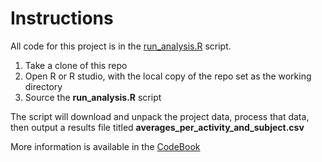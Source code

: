 # Instructions

All code for this project is in the [run_analysis.R](run_analysis.R) script.

1. Take a clone of this repo
2. Open R or R studio, with the local copy of the repo set as the working directory
3. Source the **run_analysis.R** script

The script will download and unpack the project data, process that data, then output a results file titled **averages_per_activity_and_subject.csv**

More information is available in the [CodeBook](CodeBook.md)
